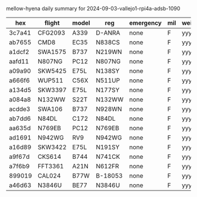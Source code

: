mellow-hyena daily summary for 2024-09-03-vallejo1-rpi4a-adsb-1090

|hex|flight|model|reg|emergency|mil|weirdo|
|--|--|--|--|--|--|--|
|3c7a41|CFG2093|A339|D-ANRA|none|F|yyy|
|ab7655|CMD8|EC35|N838CS|none|F|yyy|
|a1dcf2|SWA1575|B737|N219WN|none|F|yyy|
|aafd11|N807NG|PC12|N807NG|none|F|yyy|
|a09a90|SKW5425|E75L|N138SY|none|F|yyy|
|a666f6|WUP511|C56X|N511UP|none|F|yyy|
|a134d5|SKW3397|E75L|N177SY|none|F|yyy|
|a084a8|N132WW|S22T|N132WW|none|F|yyy|
|acdde3|SWA106|B737|N928WN|none|F|yyy|
|ab7dd6|N84DL|C172|N84DL|none|F|yyy|
|aa635d|N769EB|PC12|N769EB|none|F|yyy|
|ad1691|N942WG|RV9|N942WG|none|F|yyy|
|a16d89|SKW3422|E75L|N191SY|none|F|yyy|
|a9f67d|CKS614|B744|N741CK|none|F|yyy|
|a7f6b9|FFT3361|A21N|N612FR|none|F|yyy|
|899019|CAL024|B77W|B-18053|none|F|yyy|
|a46d63|N3846U|BE77|N3846U|none|F|yyy|
